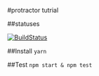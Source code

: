 #protractor tutrial

##statuses

[![BuildStatus](https://travis-ci.org/takasho-tutrial/protractor.svg?branch=master)](https://travis-ci.org/takasho-tutrial/protractor)

##Install
`yarn`

##Test
`npm start & npm test`
